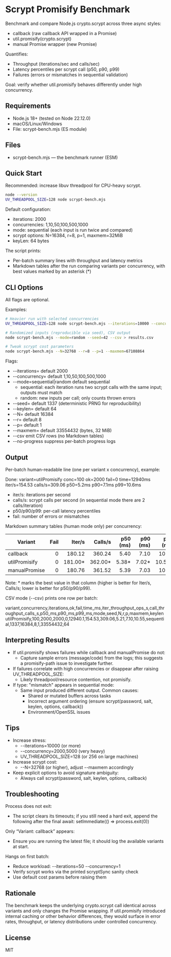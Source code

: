 # Scrypt Promisify Benchmark

Benchmark and compare Node.js crypto.scrypt across three async styles:
- callback (raw callback API wrapped in a Promise)
- util.promisify(crypto.scrypt)
- manual Promise wrapper (new Promise)

Quantifies:
- Throughput (iterations/sec and calls/sec)
- Latency percentiles per scrypt call (p50, p90, p99)
- Failures (errors or mismatches in sequential validation)

Goal: verify whether util.promisify behaves differently under high concurrency.

## Requirements

- Node.js 18+ (tested on Node 22.12.0)
- macOS/Linux/Windows
- File: scrypt-bench.mjs (ES module)

## Files

- scrypt-bench.mjs — the benchmark runner (ESM)

## Quick Start

Recommended: increase libuv threadpool for CPU-heavy scrypt.

```bash
node --version
UV_THREADPOOL_SIZE=128 node scrypt-bench.mjs
```

Default configuration:
- iterations: 2000
- concurrencies: 1,10,50,100,500,1000
- mode: sequential (each input is run twice and compared)
- scrypt options: N=16384, r=8, p=1, maxmem=32MiB
- keyLen: 64 bytes

The script prints:
- Per-batch summary lines with throughput and latency metrics
- Markdown tables after the run comparing variants per concurrency, with best values marked by an asterisk (*)

## CLI Options

All flags are optional.

Examples:

```bash
# Heavier run with selected concurrencies
UV_THREADPOOL_SIZE=128 node scrypt-bench.mjs --iterations=10000 --concurrency=50,100,500,1000

# Randomized inputs (reproducible via seed), CSV output
node scrypt-bench.mjs --mode=random --seed=42 --csv > results.csv

# Tweak scrypt cost parameters
node scrypt-bench.mjs --N=32768 --r=8 --p=1 --maxmem=67108864
```

Flags:
- --iterations=<int> default 2000
- --concurrency=<csv> default 1,10,50,100,500,1000
- --mode=sequential|random default sequential
  - sequential: each iteration runs two scrypt calls with the same input; outputs must match
  - random: new inputs per call; only counts thrown errors
- --seed=<int> default 1337 (deterministic PRNG for reproducibility)
- --keylen=<int> default 64
- --N=<int> default 16384
- --r=<int> default 8
- --p=<int> default 1
- --maxmem=<int> default 33554432 (bytes, 32 MiB)
- --csv emit CSV rows (no Markdown tables)
- --no-progress suppress per-batch progress logs

## Output

Per-batch human-readable line (one per variant x concurrency), example:

Done: variant=utilPromisify conc=100 ok=2000 fail=0 time=12940ms iter/s=154.53 calls/s=309.06 p50=5.2ms p90=7.1ms p99=10.6ms

- iter/s: iterations per second
- calls/s: scrypt calls per second (in sequential mode there are 2 calls/iteration)
- p50/p90/p99: per-call latency percentiles
- fail: number of errors or mismatches

Markdown summary tables (human mode only) per concurrency:

| Variant       | Fail | Iter/s  | Calls/s | p50 (ms) | p90 (ms) | p99 (ms) | Time (ms) |
|---------------|-----:|--------:|--------:|---------:|---------:|---------:|----------:|
| callback      |    0 | 180.12  | 360.24  | 5.40     | 7.10     | 10.55    | 11037.1   |
| utilPromisify |    0 | 181.00* | 362.00* | 5.38*    | 7.02*    | 10.50*   | 11005.7   |
| manualPromise |    0 | 180.76  | 361.52  | 5.39     | 7.03     | 10.51    | 11015.3   |

Note: * marks the best value in that column (higher is better for Iter/s, Calls/s; lower is better for p50/p90/p99).

CSV mode (--csv) prints one row per batch:

variant,concurrency,iterations,ok,fail,time_ms,iter_throughput_ops_s,call_throughput_calls_s,p50_ms,p90_ms,p99_ms,mode,seed,N,r,p,maxmem,keylen
utilPromisify,100,2000,2000,0,12940.1,154.53,309.06,5.21,7.10,10.55,sequential,1337,16384,8,1,33554432,64

## Interpreting Results

- If util.promisify shows failures while callback and manualPromise do not:
  - Capture sample errors (message/code) from the logs; this suggests a promisify-path issue to investigate further.
- If failures correlate with high concurrencies or disappear after raising UV_THREADPOOL_SIZE:
  - Likely threadpool/resource contention, not promisify.
- If type: "mismatch" appears in sequential mode:
  - Same input produced different output. Common causes:
    - Shared or mutated buffers across tasks
    - Incorrect argument ordering (ensure scrypt(password, salt, keylen, options, callback))
    - Environment/OpenSSL issues

## Tips

- Increase stress:
  - --iterations=10000 (or more)
  - --concurrency=2000,5000 (very heavy)
  - UV_THREADPOOL_SIZE=128 (or 256 on large machines)
- Increase scrypt cost:
  - --N=32768 (or higher), adjust --maxmem accordingly
- Keep explicit options to avoid signature ambiguity:
  - Always call scrypt(password, salt, keylen, options, callback)

## Troubleshooting

Process does not exit:
- The script clears its timeouts; if you still need a hard exit, append the following after the final await:
  setImmediate(() => process.exit(0))

Only “Variant: callback” appears:
- Ensure you are running the latest file; it should log the available variants at start.

Hangs on first batch:
- Reduce workload: --iterations=50 --concurrency=1
- Verify scrypt works via the printed scryptSync sanity check
- Use default cost params before raising them

## Rationale

The benchmark keeps the underlying crypto.scrypt call identical across variants and only changes the Promise wrapping. If util.promisify introduced internal caching or other behavior differences, they would surface in error rates, throughput, or latency distributions under controlled concurrency.

## License

MIT
